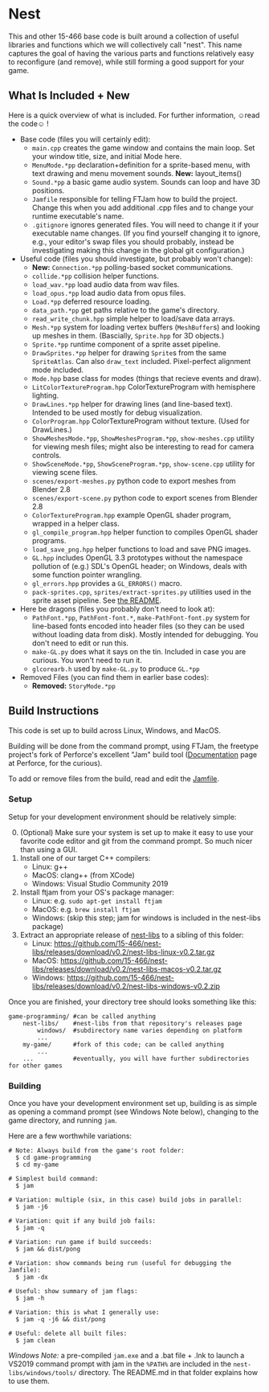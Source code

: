 # Nest

This and other 15-466 base code is built around a collection of useful libraries and functions which we will collectively call "nest".
This name captures the goal of having the various parts and functions relatively easy to reconfigure (and remove), while still forming a good support for your game.

## What Is Included + New

Here is a quick overview of what is included. For further information, ☺read the code☺ !
- Base code (files you will certainly edit):
    - ```main.cpp``` creates the game window and contains the main loop. Set your window title, size, and initial Mode here.
    - ```MenuMode.*pp``` declaration+definition for a sprite-based menu, with text drawing and menu movement sounds. **New:** layout_items()
    - ```Sound.*pp``` a basic game audio system. Sounds can loop and have 3D positions.
    - ```Jamfile``` responsible for telling FTJam how to build the project. Change this when you add additional .cpp files and to change your runtime executable's name.
    - ```.gitignore``` ignores generated files. You will need to change it if your executable name changes. (If you find yourself changing it to ignore, e.g., your editor's swap files you should probably, instead be investigating making this change in the global git configuration.)
- Useful code (files you should investigate, but probably won't change):
	- **New:** ```Connection.*pp``` polling-based socket communications.
	- ```collide.*pp``` collision helper functions.
    - ```load_wav.*pp``` load audio data from wav files.
    - ```load_opus.*pp``` load audio data from opus files.
    - ```Load.*pp``` deferred resource loading.
    - ```data_path.*pp``` get paths relative to the game's directory.
    - ```read_write_chunk.hpp``` simple helper to load/save data arrays.
	- ```Mesh.*pp``` system for loading vertex buffers (`MeshBuffer`s) and looking up meshes in them. (Bascially, ```Sprite.hpp``` for 3D objects.)
    - ```Sprite.*pp``` runtime component of a sprite asset pipeline.
    - ```DrawSprites.*pp``` helper for drawing `Sprite`s from the same `SpriteAtlas`. Can also `draw_text` included. Pixel-perfect alignment mode included.
    - ```Mode.hpp``` base class for modes (things that recieve events and draw).
    - ```LitColorTextureProgram.hpp``` ColorTextureProgram with hemisphere lighting.
	- ```DrawLines.*pp``` helper for drawing lines (and line-based text). Intended to be used mostly for debug visualization.
    - ```ColorProgram.hpp``` ColorTextureProgram without texture. (Used for DrawLines.)
	- ```ShowMeshesMode.*pp```, ```ShowMeshesProgram.*pp```, ```show-meshes.cpp``` utility for viewing mesh files; might also be interesting to read for camera controls.
	- ```ShowSceneMode.*pp```, ```ShowSceneProgram.*pp```, ```show-scene.cpp``` utility for viewing scene files.
	- ```scenes/export-meshes.py``` python code to export meshes from Blender 2.8
	- ```scenes/export-scene.py``` python code to export scenes from Blender 2.8
    - ```ColorTextureProgram.hpp``` example OpenGL shader program, wrapped in a helper class.
    - ```gl_compile_program.hpp``` helper function to compiles OpenGL shader programs.
    - ```load_save_png.hpp``` helper functions to load and save PNG images.
    - ```GL.hpp``` includes OpenGL 3.3 prototypes without the namespace pollution of (e.g.) SDL's OpenGL header; on Windows, deals with some function pointer wrangling.
    - ```gl_errors.hpp``` provides a ```GL_ERRORS()``` macro.
	- ```pack-sprites.cpp```, ```sprites/extract-sprites.py``` utilities used in the sprite asset pipeline. See [the README](sprites/README.md).
- Here be dragons (files you probably don't need to look at):
	- ```PathFont.*pp```, ```PathFont-font.*```, ```make-PathFont-font.py``` system for line-based fonts encoded into header files (so they can be used without loading data from disk). Mostly intended for debugging. You don't need to edit or run this.
    - ```make-GL.py``` does what it says on the tin. Included in case you are curious. You won't need to run it.
	- ```glcorearb.h``` used by ```make-GL.py``` to produce ```GL.*pp```
- Removed Files (you can find them in earlier base codes):
    - **Removed:** ```StoryMode.*pp```


## Build Instructions

This code is set up to build across Linux, Windows, and MacOS.

Building will be done from the command prompt, using FTJam, the freetype project's fork of Perforce's excellent "Jam" build tool ([Documentation](https://www.perforce.com/documentation/jam-documentation) page at Perforce, for the curious).

To add or remove files from the build, read and edit the [Jamfile](Jamfile).

### Setup

Setup for your development environment should be relatively simple:

 0. (Optional) Make sure your system is set up to make it easy to use your favorite code editor and git from the command prompt. So much nicer than using a GUI.
 1. Install one of our target C++ compilers:
 	- Linux: g++
	- MacOS: clang++ (from XCode)
	- Windows: Visual Studio Community 2019
 2. Install ftjam from your OS's package manager:
    - Linux: e.g. `sudo apt-get install ftjam`
	- MacOS: e.g. `brew install ftjam`
	- Windows: (skip this step; jam for windows is included in the nest-libs package)
 3. Extract an appropriate release of [nest-libs](https://github.com/15-466/nest-libs) to a sibling of this folder:
    - Linux: https://github.com/15-466/nest-libs/releases/download/v0.2/nest-libs-linux-v0.2.tar.gz
	- MacOS: https://github.com/15-466/nest-libs/releases/download/v0.2/nest-libs-macos-v0.2.tar.gz
	- Windows: https://github.com/15-466/nest-libs/releases/download/v0.2/nest-libs-windows-v0.2.zip

Once you are finished, your directory tree should looks something like this:

```
game-programming/ #can be called anything
	nest-libs/    #nest-libs from that repository's releases page
		windows/  #subdirectory name varies depending on platform
		...
	my-game/      #fork of this code; can be called anything
		...
	...           #eventually, you will have further subdirectories for other games
```

### Building

Once you have your development environment set up, building is as simple as opening a command prompt (see Windows Note below), changing to the game directory, and running `jam`.

Here are a few worthwhile variations:

```
# Note: Always build from the game's root folder:
  $ cd game-programming
  $ cd my-game

# Simplest build command:
  $ jam

# Variation: multiple (six, in this case) build jobs in parallel:
  $ jam -j6

# Variation: quit if any build job fails:
  $ jam -q

# Variation: run game if build succeeds:
  $ jam && dist/pong

# Variation: show commands being run (useful for debugging the Jamfile):
  $ jam -dx

# Useful: show summary of jam flags:
  $ jam -h

# Variation: this is what I generally use:
  $ jam -q -j6 && dist/pong

# Useful: delete all built files:
  $ jam clean
```


*Windows Note:* a pre-compiled `jam.exe` and a .bat file + .lnk to launch a VS2019 command prompt with jam in the `%PATH%` are included in the `nest-libs/windows/tools/` directory. The README.md in that folder explains how to use them.
